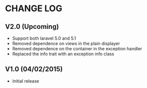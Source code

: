 CHANGE LOG
==========


## V2.0 (Upcoming)

* Support both laravel 5.0 and 5.1
* Removed dependence on views in the plain displayer
* Removed dependence on the container in the exception handler
* Replaced the info trait with an exception info class


## V1.0 (04/02/2015)

* Initial release
